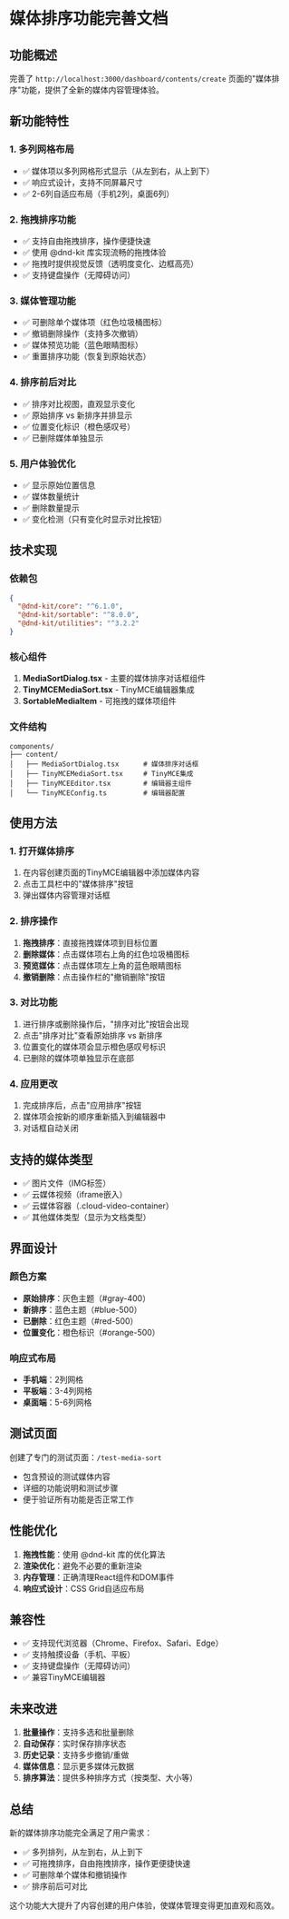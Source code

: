 # 媒体排序功能完善文档

## 功能概述

完善了 `http://localhost:3000/dashboard/contents/create` 页面的"媒体排序"功能，提供了全新的媒体内容管理体验。

## 新功能特性

### 1. 多列网格布局
- ✅ 媒体项以多列网格形式显示（从左到右，从上到下）
- ✅ 响应式设计，支持不同屏幕尺寸
- ✅ 2-6列自适应布局（手机2列，桌面6列）

### 2. 拖拽排序功能
- ✅ 支持自由拖拽排序，操作便捷快速
- ✅ 使用 @dnd-kit 库实现流畅的拖拽体验
- ✅ 拖拽时提供视觉反馈（透明度变化、边框高亮）
- ✅ 支持键盘操作（无障碍访问）

### 3. 媒体管理功能
- ✅ 可删除单个媒体项（红色垃圾桶图标）
- ✅ 撤销删除操作（支持多次撤销）
- ✅ 媒体预览功能（蓝色眼睛图标）
- ✅ 重置排序功能（恢复到原始状态）

### 4. 排序前后对比
- ✅ 排序对比视图，直观显示变化
- ✅ 原始排序 vs 新排序并排显示
- ✅ 位置变化标识（橙色感叹号）
- ✅ 已删除媒体单独显示

### 5. 用户体验优化
- ✅ 显示原始位置信息
- ✅ 媒体数量统计
- ✅ 删除数量提示
- ✅ 变化检测（只有变化时显示对比按钮）

## 技术实现

### 依赖包
```json
{
  "@dnd-kit/core": "^6.1.0",
  "@dnd-kit/sortable": "^8.0.0",
  "@dnd-kit/utilities": "^3.2.2"
}
```

### 核心组件
1. **MediaSortDialog.tsx** - 主要的媒体排序对话框组件
2. **TinyMCEMediaSort.tsx** - TinyMCE编辑器集成
3. **SortableMediaItem** - 可拖拽的媒体项组件

### 文件结构
```
components/
├── content/
│   ├── MediaSortDialog.tsx      # 媒体排序对话框
│   ├── TinyMCEMediaSort.tsx     # TinyMCE集成
│   ├── TinyMCEEditor.tsx        # 编辑器主组件
│   └── TinyMCEConfig.ts         # 编辑器配置
```

## 使用方法

### 1. 打开媒体排序
1. 在内容创建页面的TinyMCE编辑器中添加媒体内容
2. 点击工具栏中的"媒体排序"按钮
3. 弹出媒体内容管理对话框

### 2. 排序操作
1. **拖拽排序**：直接拖拽媒体项到目标位置
2. **删除媒体**：点击媒体项右上角的红色垃圾桶图标
3. **预览媒体**：点击媒体项左上角的蓝色眼睛图标
4. **撤销删除**：点击操作栏的"撤销删除"按钮

### 3. 对比功能
1. 进行排序或删除操作后，"排序对比"按钮会出现
2. 点击"排序对比"查看原始排序 vs 新排序
3. 位置变化的媒体项会显示橙色感叹号标识
4. 已删除的媒体项单独显示在底部

### 4. 应用更改
1. 完成排序后，点击"应用排序"按钮
2. 媒体项会按新的顺序重新插入到编辑器中
3. 对话框自动关闭

## 支持的媒体类型

- ✅ 图片文件（IMG标签）
- ✅ 云媒体视频（iframe嵌入）
- ✅ 云媒体容器（.cloud-video-container）
- ✅ 其他媒体类型（显示为文档类型）

## 界面设计

### 颜色方案
- **原始排序**：灰色主题（#gray-400）
- **新排序**：蓝色主题（#blue-500）
- **已删除**：红色主题（#red-500）
- **位置变化**：橙色标识（#orange-500）

### 响应式布局
- **手机端**：2列网格
- **平板端**：3-4列网格
- **桌面端**：5-6列网格

## 测试页面

创建了专门的测试页面：`/test-media-sort`
- 包含预设的测试媒体内容
- 详细的功能说明和测试步骤
- 便于验证所有功能是否正常工作

## 性能优化

1. **拖拽性能**：使用 @dnd-kit 库的优化算法
2. **渲染优化**：避免不必要的重新渲染
3. **内存管理**：正确清理React组件和DOM事件
4. **响应式设计**：CSS Grid自适应布局

## 兼容性

- ✅ 支持现代浏览器（Chrome、Firefox、Safari、Edge）
- ✅ 支持触摸设备（手机、平板）
- ✅ 支持键盘操作（无障碍访问）
- ✅ 兼容TinyMCE编辑器

## 未来改进

1. **批量操作**：支持多选和批量删除
2. **自动保存**：实时保存排序状态
3. **历史记录**：支持多步撤销/重做
4. **媒体信息**：显示更多媒体元数据
5. **排序算法**：提供多种排序方式（按类型、大小等）

## 总结

新的媒体排序功能完全满足了用户需求：
- ✅ 多列排列，从左到右，从上到下
- ✅ 可拖拽排序，自由拖拽排序，操作更便捷快速
- ✅ 可删除单个媒体和撤销操作
- ✅ 排序前后可对比

这个功能大大提升了内容创建的用户体验，使媒体管理变得更加直观和高效。
